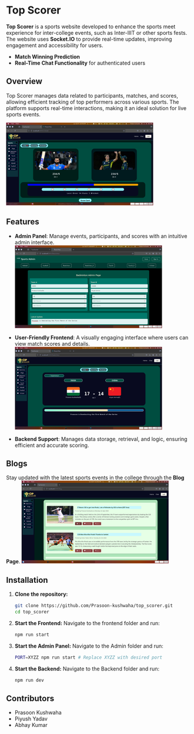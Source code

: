 # Top Scorer
**Top Scorer** is a sports website developed to enhance the sports meet experience for inter-college events, such as Inter-IIIT or other sports fests. The website uses **Socket.IO** to provide real-time updates, improving engagement and accessibility for users.

- **Match Winning Prediction**
- **Real-Time Chat Functionality** for authenticated users

## Overview
Top Scorer manages data related to participants, matches, and scores, allowing efficient tracking of top performers across various sports. The platform supports real-time interactions, making it an ideal solution for live sports events.

<img src="/IMGs/Crick.png" alt="Cricket UI" width="400">

## Features
- **Admin Panel**: Manage events, participants, and scores with an intuitive admin interface.
  <img src="/IMGs/Admin.png" alt="Admin Panel" width="400">

- **User-Friendly Frontend**: A visually engaging interface where users can view match scores and details.
  <img src="/IMGs/Match.png" alt="Match UI" width="400">

- **Backend Support**: Manages data storage, retrieval, and logic, ensuring efficient and accurate scoring.

## Blogs
Stay updated with the latest sports events in the college through the **Blog Page**.
  <img src="/IMGs/Blog.png" alt="Blog Page" width="400">

## Installation

1. **Clone the repository:**
   ```bash
   git clone https://github.com/Prasoon-kushwaha/top_scorer.git
   cd top_scorer
2. **Start the Frontend:** Navigate to the frontend folder and run:
   ```bash
   npm run start
3. **Start the Admin Panel:** Navigate to the Admin folder and run:
   ```bash
   PORT=XYZZ npm run start # Replace XYZZ with desired port

4. **Start the Backend:** Navigate to the Backend folder and run:
   ```bash
   npm run dev

## Contributors
   - Prasoon Kushwaha
   - Piyush Yadav
   - Abhay Kumar
